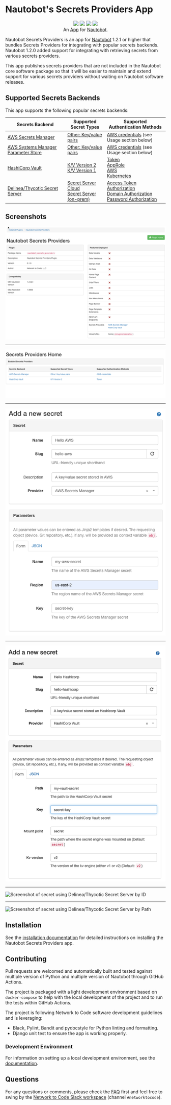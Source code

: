 # Nautobot's Secrets Providers App

<p align="center">
  <a href="https://github.com/nautobot/nautobot-app-secrets-providers/actions"><img src="https://github.com/nautobot/nautobot-app-secrets-providers/actions/workflows/ci.yml/badge.svg?branch=main"></a>
  <a href="https://docs.nautobot.com/projects/secrets-providers/en/latest/"><img src="https://readthedocs.org/projects/nautobot-plugin-secrets-providers/badge/"></a>
  <a href="https://pypi.org/project/nautobot-secrets-providers/"><img src="https://img.shields.io/pypi/v/nautobot-secrets-providers"></a>
  <a href="https://pypi.org/project/nautobot-secrets-providers/"><img src="https://img.shields.io/pypi/dm/nautobot-secrets-providers"></a>
  <br>
  An <a href="https://www.networktocode.com/nautobot/apps/">App</a> for <a href="https://nautobot.com/">Nautobot</a>.
</p>

Nautobot Secrets Providers is an app for [Nautobot](https://github.com/nautobot/nautobot) 1.2.1 or higher that bundles Secrets Providers for integrating with popular secrets backends. Nautobot 1.2.0 added support for integrating with retrieving secrets from various secrets providers.

This app publishes secrets providers that are not included in the Nautobot core software package so that it will be easier to maintain and extend support for various secrets providers without waiting on Nautobot software releases.

## Supported Secrets Backends

This app supports the following popular secrets backends:

| Secrets Backend                                              | Supported Secret Types                                       | Supported Authentication Methods                             |
| ------------------------------------------------------------ | ------------------------------------------------------------ | ------------------------------------------------------------ |
| [AWS Secrets Manager](https://aws.amazon.com/secrets-manager/) | [Other: Key/value pairs](https://docs.aws.amazon.com/secretsmanager/latest/userguide/manage_create-basic-secret.html) | [AWS credentials](https://docs.aws.amazon.com/general/latest/gr/aws-sec-cred-types.html) (see Usage section below) |
| [AWS Systems Manager Parameter Store](https://aws.amazon.com/secrets-manager/) | [Other: Key/value pairs](https://docs.aws.amazon.com/systems-manager/latest/userguide/systems-manager-parameter-store.html) | [AWS credentials](https://docs.aws.amazon.com/general/latest/gr/aws-sec-cred-types.html) (see Usage section below) |
| [HashiCorp Vault](https://www.vaultproject.io)               | [K/V Version 2](https://www.vaultproject.io/docs/secrets/kv/kv-v2)<br/>[K/V Version 1](https://developer.hashicorp.com/vault/docs/secrets/kv/kv-v1) | [Token](https://www.vaultproject.io/docs/auth/token)<br/>[AppRole](https://www.vaultproject.io/docs/auth/approle)<br/>[AWS](https://www.vaultproject.io/docs/auth/aws)<br/>[Kubernetes](https://www.vaultproject.io/docs/auth/kubernetes)         |
| [Delinea/Thycotic Secret Server](https://delinea.com/products/secret-server)               | [Secret Server Cloud](https://github.com/DelineaXPM/python-tss-sdk#secret-server-cloud)<br/>[Secret Server (on-prem)](https://github.com/DelineaXPM/python-tss-sdk#initializing-secretserver)| [Access Token Authorization](https://github.com/DelineaXPM/python-tss-sdk#access-token-authorization)<br/>[Domain Authorization](https://github.com/DelineaXPM/python-tss-sdk#domain-authorization)<br/>[Password Authorization](https://github.com/DelineaXPM/python-tss-sdk#password-authorization)<br/>         |

## Screenshots

![Screenshot of installed apps](https://raw.githubusercontent.com/nautobot/nautobot-app-secrets-providers/develop/docs/images/screenshot01.png "App landing page")

---

![Screenshot of app home page](https://raw.githubusercontent.com/nautobot/nautobot-app-secrets-providers/develop/docs/images/screenshot02.png "App Home page")

---

![Screenshot of secret using AWS Secrets Manager](https://raw.githubusercontent.com/nautobot/nautobot-app-secrets-providers/develop/docs/images/screenshot03.png "Secret using AWS Secrets Manager")

---

![Screenshot of secret using HashiCorp Vault](https://raw.githubusercontent.com/nautobot/nautobot-app-secrets-providers/develop/docs/images/screenshot04.png "Secret using HashiCorp Vault")

---

![Screenshot of secret using Delinea/Thycotic Secret Server by ID](https://raw.githubusercontent.com/nautobot/nautobot-app-secrets-providers/develop/docs/images/screenshot05.png "Secret using Thycotic Secret Server by ID")

---

![Screenshot of secret using Delinea/Thycotic Secret Server by Path](https://raw.githubusercontent.com/nautobot/nautobot-app-secrets-providers/develop/docs/images/screenshot06.png "Secret using Thycotic Secret Server by Path")

## Installation

See the [installation documentation](https://docs.nautobot.com/projects/secrets-providers/en/latest/admin/install/) for detailed instructions on installing the Nautobot Secrets Providers app.

## Contributing

Pull requests are welcomed and automatically built and tested against multiple version of Python and multiple version of Nautobot through GitHub Actions.

The project is packaged with a light development environment based on `docker-compose` to help with the local development of the project and to run the tests within GitHub Actions.

The project is following Network to Code software development guidelines and is leveraging:

- Black, Pylint, Bandit and pydocstyle for Python linting and formatting.
- Django unit test to ensure the app is working properly.

### Development Environment

For information on setting up a local development environment, see the [documentation](https://docs.nautobot.com/projects/secrets-providers/en/latest/dev/dev_environment/).

## Questions

For any questions or comments, please check the [FAQ](FAQ.md) first and feel free to swing by the [Network to Code Slack workspace](https://networktocode.slack.com/) (channel `#networktocode`).
